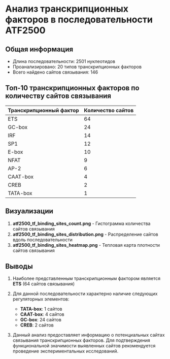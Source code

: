 # Анализ транскрипционных факторов в последовательности ATF2500

## Общая информация

- Длина последовательности: 2501 нуклеотидов
- Проанализировано: 20 типов транскрипционных факторов
- Всего найдено сайтов связывания: 146

## Топ-10 транскрипционных факторов по количеству сайтов связывания

| Транскрипционный фактор | Количество сайтов |
|--------------------------|-------------------|
| ETS | 64 |
| GC-box | 24 |
| IRF | 14 |
| SP1 | 12 |
| E-box | 10 |
| NFAT | 9 |
| AP-2 | 6 |
| CAAT-box | 4 |
| CREB | 2 |
| TATA-box | 1 |

## Визуализации

1. **atf2500_tf_binding_sites_count.png** - Гистограмма количества сайтов связывания
2. **atf2500_tf_binding_sites_distribution.png** - Распределение сайтов вдоль последовательности
3. **atf2500_tf_binding_sites_heatmap.png** - Тепловая карта плотности сайтов связывания

## Выводы

1. Наиболее представленным транскрипционным фактором является **ETS** (64 сайтов связывания)
2. Для данной последовательности характерно наличие следующих регуляторных элементов:
   - **TATA-box**: 1 сайтов
   - **CAAT-box**: 4 сайтов
   - **GC-box**: 24 сайтов
   - **CREB**: 2 сайтов

3. Данный анализ предоставляет информацию о потенциальных сайтах связывания транскрипционных факторов. Для подтверждения функциональной значимости выявленных сайтов рекомендуется проведение экспериментальных исследований.
